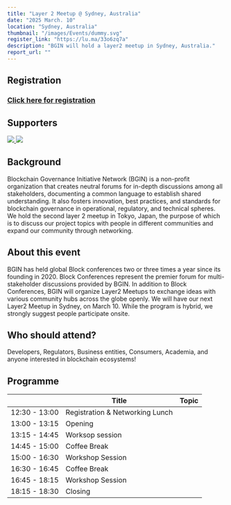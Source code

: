 ```yaml
---
title: "Layer 2 Meetup @ Sydney, Australia"
date: "2025 March. 10"
location: "Sydney, Australia"
thumbnail: "/images/Events/dummy.svg"
register_link: "https://lu.ma/33o6zq7a"
description: "BGIN will hold a layer2 meetup in Sydney, Australia."
report_url: ""
---
```


## Registration

### <b style="color:red;">[Click here for registration](https://lu.ma/33o6zq7a)</b>

## Supporters

<div class="supporters">
    <a href="https://www.womenincrypto.org/">
        <img src="/images/Events/sponsor/AWIC.jpg">
    </a>
    <a href="https://www.blockchainapac.com.au/">
        <img src="/images/Events/sponsor/Blockchain-apac.png">
    </a>
</div>

## Background

Blockchain Governance Initiative Network (BGIN) is a non-profit organization that creates neutral forums for in-depth discussions among all stakeholders, documenting a common language to establish shared understanding. It also fosters innovation, best practices, and standards for blockchain governance in operational, regulatory, and technical spheres. We hold the second layer 2 meetup in Tokyo, Japan, the purpose of which is to discuss our project topics with people in different communities and expand our community through networking.

## About this event

​BGIN has held global Block conferences two or three times a year since its founding in 2020. Block Conferences represent the premier forum for multi-stakeholder discussions provided by BGIN. In addition to Block Conferences, BGIN will organize Layer2 Meetups to exchange ideas with various community hubs across the globe openly. We will have our next Layer2 Meetup in Sydney, on March 10. While the program is hybrid, we strongly suggest people participate onsite.

## ​Who should attend?

​Developers, Regulators, Business entities, Consumers, Academia, and anyone interested in blockchain ecosystems!

## Programme

|               | Title                           | Topic                              |
| ------------- | ------------------------------- | ---------------------------------- |
| 12:30 - 13:00 | Registration & Networking Lunch |                                    |
| 13:00 - 13:15 | Opening                         |                                    |
| 13:15 - 14:45 | Worksop session                 |                                    |
| 14:45 - 15:00 | Coffee Break                    |                                    |
| 15:00 - 16:30 | Workshop Session                |                                    |
| 16:30 - 16:45 | Coffee Break                    |                                    |
| 16:45 - 18:15 | Workshop Session                |                                    |
| 18:15 - 18:30 | Closing                         |                                    |
